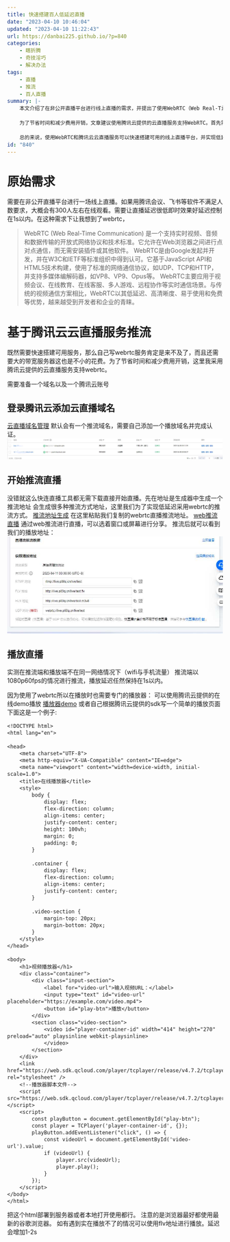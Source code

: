 ```yaml
---
title: 快速搭建百人低延迟直播
date: "2023-04-10 10:46:04"
updated: "2023-04-10 11:22:43"
url: https://danbai225.github.io/?p=840
categories:
    - 瞎折腾
    - 奇技淫巧
    - 解决办法
tags:
    - 直播
    - 推流
    - 百人直播
summary: |-
    本文介绍了在非公开直播平台进行线上直播的需求，并提出了使用WebRTC（Web Real-Time Communication）的方案。WebRTC是一个支持实时视频、音频和数据传输的开放式网络协议和技术标准，无需安装插件或其他软件即可在Web浏览器之间进行点对点通信。

    为了节省时间和减少费用开销，文章建议使用腾讯云提供的云直播服务支持WebRTC。首先需要准备一个域名和腾讯云账号，并登录腾讯云添加云直播域名。推流直播可以通过生成推流地址并使用Web推流工具进行直播，然后可以通过腾讯云提供的在线播放器或自己使用腾讯云提供的SDK编写播放页面进行观看。

    总的来说，使用WebRTC和腾讯云云直播服务可以快速搭建可用的线上直播平台，并实现低延迟的直播效果。
id: "840"
---
```


# 原始需求

需要在非公开直播平台进行一场线上直播。如果用腾讯会议、飞书等软件不满足人数要求，大概会有300人左右在线观看。需要让直播延迟很低即时效果好延迟控制在1s以内。在这种需求下让我想到了webrtc，

> WebRTC (Web Real-Time Communication) 是一个支持实时视频、音频和数据传输的开放式网络协议和技术标准。它允许在Web浏览器之间进行点对点通信，而无需安装插件或其他软件。
> WebRTC是由Google发起并开发，并在W3C和IETF等标准组织中得到认可。它基于JavaScript API和HTML5技术构建，使用了标准的网络通信协议，如UDP、TCP和HTTP，并支持多媒体编解码器，如VP8、VP9、Opus等。
> WebRTC主要应用于视频会议、在线教育、在线客服、多人游戏、远程协作等实时通信场景。与传统的视频通信方案相比，WebRTC以其低延迟、高清晰度、易于使用和免费等优势，越来越受到开发者和企业的青睐。

# 基于腾讯云云直播服务推流

既然需要快速搭建可用服务，那么自己写webrtc服务肯定是来不及了，而且还需要大的带宽服务器这也是不小的花费。为了节省时间和减少费用开销，这里我采用腾讯云提供的云直播服务支持webrtc。

需要准备一个域名以及一个腾讯云账号

## 登录腾讯云添加云直播域名

[云直播域名管理](https://console.cloud.tencent.com/live/domainmanage)
默认会有一个推流域名，需要自己添加一个播放域名并完成认证。
![image-1681094724419](../res/img/840-1.jpeg)

## 开始推流直播

没错就这么快连直播工具都无需下载直接开始直播。先在地址是生成器中生成一个推流地址
会生成很多种推流方式地址，这里我们为了实现低延迟采用webrtc的推流方式。
[推流地址生成](https://console.cloud.tencent.com/live/addrgenerator/addrgenerator)
在这里粘贴我们复制的webrtc直播推流地址。
[web推流直播](https://console.cloud.tencent.com/live/tools/webpush)
通过web推流进行直播，可以选着窗口或屏幕进行分享。
推流后就可以看到我们的播放地址：
![image-1681095205409](../res/img/840-2.jpeg)

## 播放直播
实测在推流端和播放端不在同一网络情况下（wifi与手机流量）
推流端以1080p60fps的情况进行推流，播放延迟任然保持在1s以内。

因为使用了webrtc所以在播放时也需要专门的播放器：
可以使用腾讯云提供的在线demo播放
[播放器demo](https://tcplayer.vcube.tencent.com/)
或者自己根据腾讯云提供的sdk写一个简单的播放页面下面这是一个例子:
```
<!DOCTYPE html>
<html lang="en">

<head>
    <meta charset="UTF-8">
    <meta http-equiv="X-UA-Compatible" content="IE=edge">
    <meta name="viewport" content="width=device-width, initial-scale=1.0">
    <title>在线播放器</title>
    <style>
        body {
            display: flex;
            flex-direction: column;
            align-items: center;
            justify-content: center;
            height: 100vh;
            margin: 0;
            padding: 0;
        }

        .container {
            display: flex;
            flex-direction: column;
            align-items: center;
            justify-content: center;
        }

        .video-section {
            margin-top: 20px;
            margin-bottom: 20px;
        }
    </style>
</head>

<body>
    <h1>视频播放器</h1>
    <div class="container">
        <div class="input-section">
            <label for="video-url">输入视频URL：</label>
            <input type="text" id="video-url" placeholder="https://example.com/video.mp4">
            <button id="play-btn">播放</button>
        </div>
        <section class="video-section">
            <video id="player-container-id" width="414" height="270" preload="auto" playsinline webkit-playsinline>
            </video>
        </section>
    </div>
    <link href="https://web.sdk.qcloud.com/player/tcplayer/release/v4.7.2/tcplayer.min.css" rel="stylesheet" />
    <!--播放器脚本文件-->
    <script src="https://web.sdk.qcloud.com/player/tcplayer/release/v4.7.2/tcplayer.v4.7.2.min.js"></script>
    <script>
        const playButton = document.getElementById("play-btn");
        const player = TCPlayer('player-container-id', {});
        playButton.addEventListener("click", () => {
            const videoUrl = document.getElementById('video-url').value;
            if (videoUrl) {
                player.src(videoUrl);
                player.play();
            }
        });
    </script>
</body>
</html>
```
把这个html部署到服务器或者本地打开使用都行。
注意的是浏览器最好都使用最新的谷歌浏览器。
如有遇到实在播放不了的情况可以使用flv地址进行播放。延迟会增加1-2s

